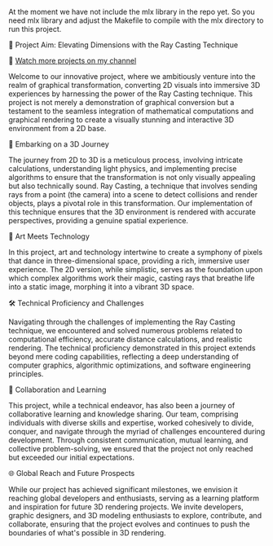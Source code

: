 At the moment we have not include the mlx library in the repo yet. So you need mlx library and adjust the Makefile to compile with the mlx directory to run this project.

🎯 Project Aim: Elevating Dimensions with the Ray Casting Technique

🔗 [Watch more projects on my channel](https://www.youtube.com/@vuphong3349/videos)

Welcome to our innovative project, where we ambitiously venture into the realm of graphical transformation, converting 2D visuals into immersive 3D experiences by harnessing the power of the Ray Casting technique. This project is not merely a demonstration of graphical conversion but a testament to the seamless integration of mathematical computations and graphical rendering to create a visually stunning and interactive 3D environment from a 2D base.

🚀 Embarking on a 3D Journey

The journey from 2D to 3D is a meticulous process, involving intricate calculations, understanding light physics, and implementing precise algorithms to ensure that the transformation is not only visually appealing but also technically sound. Ray Casting, a technique that involves sending rays from a point (the camera) into a scene to detect collisions and render objects, plays a pivotal role in this transformation. Our implementation of this technique ensures that the 3D environment is rendered with accurate perspectives, providing a genuine spatial experience.

🎨 Art Meets Technology

In this project, art and technology intertwine to create a symphony of pixels that dance in three-dimensional space, providing a rich, immersive user experience. The 2D version, while simplistic, serves as the foundation upon which complex algorithms work their magic, casting rays that breathe life into a static image, morphing it into a vibrant 3D space.

🛠️ Technical Proficiency and Challenges

Navigating through the challenges of implementing the Ray Casting technique, we encountered and solved numerous problems related to computational efficiency, accurate distance calculations, and realistic rendering. The technical proficiency demonstrated in this project extends beyond mere coding capabilities, reflecting a deep understanding of computer graphics, algorithmic optimizations, and software engineering principles.

🤝 Collaboration and Learning

This project, while a technical endeavor, has also been a journey of collaborative learning and knowledge sharing. Our team, comprising individuals with diverse skills and expertise, worked cohesively to divide, conquer, and navigate through the myriad of challenges encountered during development. Through consistent communication, mutual learning, and collective problem-solving, we ensured that the project not only reached but exceeded our initial expectations.

🌐 Global Reach and Future Prospects

While our project has achieved significant milestones, we envision it reaching global developers and enthusiasts, serving as a learning platform and inspiration for future 3D rendering projects. We invite developers, graphic designers, and 3D modeling enthusiasts to explore, contribute, and collaborate, ensuring that the project evolves and continues to push the boundaries of what's possible in 3D rendering.
